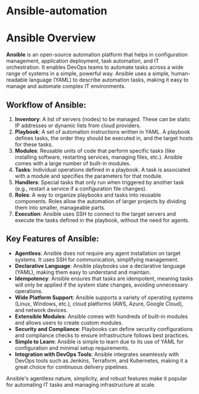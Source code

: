 # Ansible-automation

# Ansible Overview

**Ansible** is an open-source automation platform that helps in configuration management, application deployment, task automation, and IT orchestration. It enables DevOps teams to automate tasks across a wide range of systems in a simple, powerful way. Ansible uses a simple, human-readable language (YAML) to describe automation tasks, making it easy to manage and automate complex IT environments.

## Workflow of Ansible:

1. **Inventory**: A list of servers (nodes) to be managed. These can be static IP addresses or dynamic lists from cloud providers.
2. **Playbook**: A set of automation instructions written in YAML. A playbook defines tasks, the order they should be executed in, and the target hosts for these tasks.
3. **Modules**: Reusable units of code that perform specific tasks (like installing software, restarting services, managing files, etc.). Ansible comes with a large number of built-in modules.
4. **Tasks**: Individual operations defined in a playbook. A task is associated with a module and specifies the parameters for that module.
5. **Handlers**: Special tasks that only run when triggered by another task (e.g., restart a service if a configuration file changes).
6. **Roles**: A way to organize playbooks and tasks into reusable components. Roles allow the automation of larger projects by dividing them into smaller, manageable parts.
7. **Execution**: Ansible uses SSH to connect to the target servers and execute the tasks defined in the playbook, without the need for agents.

## Key Features of Ansible:

- **Agentless**: Ansible does not require any agent installation on target systems. It uses SSH for communication, simplifying management.
- **Declarative Language**: Ansible playbooks use a declarative language (YAML), making them easy to understand and maintain.
- **Idempotency**: Ansible ensures that tasks are idempotent, meaning tasks will only be applied if the system state changes, avoiding unnecessary operations.
- **Wide Platform Support**: Ansible supports a variety of operating systems (Linux, Windows, etc.), cloud platforms (AWS, Azure, Google Cloud), and network devices.
- **Extensible Modules**: Ansible comes with hundreds of built-in modules and allows users to create custom modules.
- **Security and Compliance**: Playbooks can define security configurations and compliance checks to ensure infrastructure follows best practices.
- **Simple to Learn**: Ansible is simple to learn due to its use of YAML for configuration and minimal setup requirements.
- **Integration with DevOps Tools**: Ansible integrates seamlessly with DevOps tools such as Jenkins, Terraform, and Kubernetes, making it a great choice for continuous delivery pipelines.

Ansible's agentless nature, simplicity, and robust features make it popular for automating IT tasks and managing infrastructure at scale.


